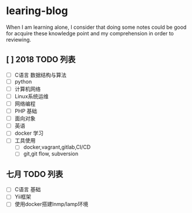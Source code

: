 # learing-blog
When I am learning alone, I consider that  doing some notes could be good for acquire these knowledge point and my comprehension  in order to reviewing.

## [ ] 2018 TODO 列表

- [ ] C语言 数据结构与算法 
- [ ] python 
- [ ] 计算机网络
- [ ] Linux系统运维
- [ ] 网络编程
- [ ] PHP 基础
- [ ] 面向对象
- [ ] 英语
- [ ] docker 学习
- [ ] 工具使用
    + [ ] docker,vagrant,gitlab,CI/CD
    + [ ] git,git flow, subversion

## 七月 TODO 列表

- [ ] C语言 基础
- [ ] Yii框架
- [ ] 使用docker搭建lnmp/lamp环境

